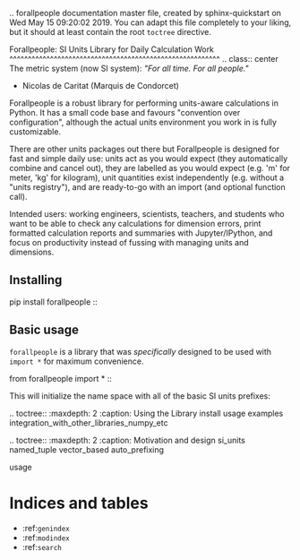.. forallpeople documentation master file, created by
   sphinx-quickstart on Wed May 15 09:20:02 2019.
   You can adapt this file completely to your liking, but it should at least
   contain the root `toctree` directive.

Forallpeople: SI Units Library for Daily Calculation Work
^^^^^^^^^^^^^^^^^^^^^^^^^^^^^^^^^^^^^^^^^^^^^^^^^^^^^^^^^
.. class:: center
The metric system (now SI system):
*"For all time. For all people."*
- Nicolas de Caritat (Marquis de Condorcet)

Forallpeople is a robust library for performing units-aware calculations in Python.
It has a small code base and favours "convention over configuration", although the
actual units environment you work in is fully customizable.

There are other units packages out there but Forallpeople is designed for fast and
simple daily use: units act as you would expect (they automatically combine and
cancel out), they are labelled as you would expect (e.g. 'm' for meter, 'kg' for
kilogram), unit quantities exist independently (e.g. without a "units registry"),
and are ready-to-go with an import (and optional function call).

Intended users: working engineers, scientists, teachers, and students who want to be
able to check any calculations for dimension errors, print formatted calculation
reports and summaries with Jupyter/IPython, and focus on productivity instead of
fussing with managing units and dimensions.

## Installing

pip install forallpeople ::

## Basic usage

`forallpeople` is a library that was *specifically* designed to be used with `import *` for maximum convenience.

from forallpeople import * ::

This will initialize the name space with all of the basic SI units prefixes: 


.. toctree::
   :maxdepth: 2
   :caption: Using the Library
   install
   usage
   examples
   integration_with_other_libraries_numpy_etc

.. toctree::
 :maxdepth: 2
 :caption: Motivation and design
 si_units
 named_tuple
 vector_based
 auto_prefixing


 usage

Indices and tables
==================

* :ref:`genindex`
* :ref:`modindex`
* :ref:`search`
